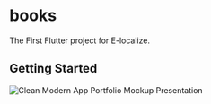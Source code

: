 # books

The First Flutter project for E-localize.

## Getting Started

![Clean Modern App Portfolio Mockup Presentation](https://github.com/mohamed-essam-abdelkaream/books/assets/75342235/3731d23c-f96d-41e8-9902-6f0100690401)
